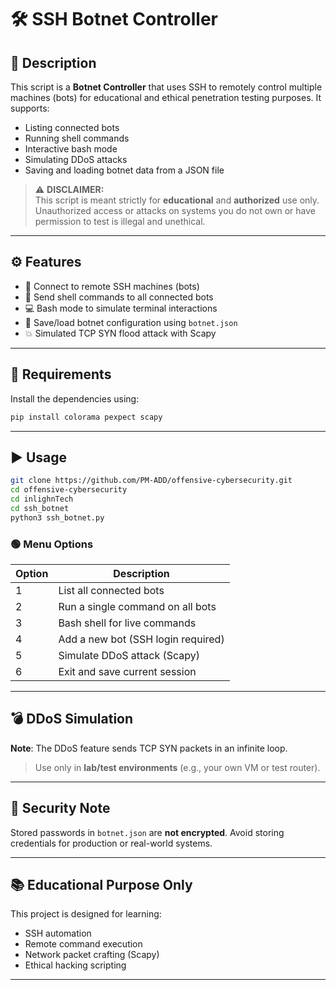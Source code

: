 # 🛠️ SSH Botnet Controller

## 📜 Description

This script is a **Botnet Controller** that uses SSH to remotely control multiple machines (bots) for educational and ethical penetration testing purposes. It supports:

- Listing connected bots
- Running shell commands
- Interactive bash mode
- Simulating DDoS attacks
- Saving and loading botnet data from a JSON file

> ⚠️ **DISCLAIMER:**  
> This script is meant strictly for **educational** and **authorized** use only. Unauthorized access or attacks on systems you do not own or have permission to test is illegal and unethical.

---

## ⚙️ Features

- 📡 Connect to remote SSH machines (bots)
- 📝 Send shell commands to all connected bots
- 💻 Bash mode to simulate terminal interactions
- 📂 Save/load botnet configuration using `botnet.json`
- 💥 Simulated TCP SYN flood attack with Scapy

---

## 🧪 Requirements

Install the dependencies using:

```bash
pip install colorama pexpect scapy
```

---

## ▶️ Usage

```bash
git clone https://github.com/PM-ADD/offensive-cybersecurity.git
cd offensive-cybersecurity
cd inlighnTech
cd ssh_botnet
python3 ssh_botnet.py
```

### 🟢 Menu Options

| Option | Description                        |
|--------|------------------------------------|
| 1      | List all connected bots            |
| 2      | Run a single command on all bots   |
| 3      | Bash shell for live commands       |
| 4      | Add a new bot (SSH login required) |
| 5      | Simulate DDoS attack (Scapy)       |
| 6      | Exit and save current session      |

---



## 💣 DDoS Simulation

**Note**: The DDoS feature sends TCP SYN packets in an infinite loop.

> Use only in **lab/test environments** (e.g., your own VM or test router).

---

## 🔐 Security Note

Stored passwords in `botnet.json` are **not encrypted**. Avoid storing credentials for production or real-world systems.

---

## 📚 Educational Purpose Only

This project is designed for learning:

- SSH automation
- Remote command execution
- Network packet crafting (Scapy)
- Ethical hacking scripting

---

